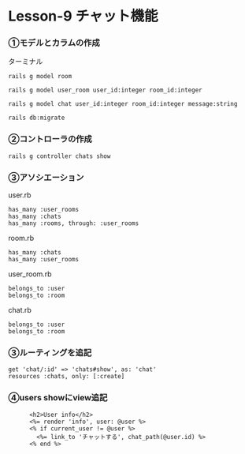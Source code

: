# Lesson-9 チャット機能
### ①モデルとカラムの作成
ターミナル
```
rails g model room
```
```
rails g model user_room user_id:integer room_id:integer
```
```
rails g model chat user_id:integer room_id:integer message:string
```
```
rails db:migrate
```
### ②コントローラの作成
```
rails g controller chats show
```
### ③アソシエーション
user.rb
```
has_many :user_rooms
has_many :chats
has_many :rooms, through: :user_rooms
```
room.rb
```
has_many :chats
has_many :user_rooms
```
user_room.rb
```
belongs_to :user
belongs_to :room
```
chat.rb
```
belongs_to :user
belongs_to :room
```
### ③ルーティングを追記
```
get 'chat/:id' => 'chats#show', as: 'chat'
resources :chats, only: [:create]
```
### ④users showにview追記
```
      <h2>User info</h2>
      <%= render 'info', user: @user %>
      <% if current_user != @user %>
        <%= link_to 'チャットする', chat_path(@user.id) %>
      <% end %> 
```